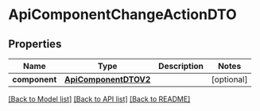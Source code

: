 # ApiComponentChangeActionDTO

## Properties

| Name          | Type                                          | Description | Notes      |
| ------------- | --------------------------------------------- | ----------- | ---------- |
| **component** | [**ApiComponentDTOV2**](ApiComponentDTOV2.md) |             | [optional] |

[[Back to Model list]](../README.md#documentation-for-models) [[Back to API list]](../README.md#documentation-for-api-endpoints) [[Back to README]](../README.md)
